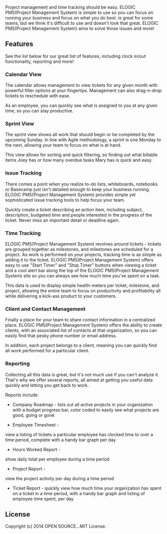 

Project management and time tracking should be easy. ELOGIC PMS(Project Management System) is simple to use so you can focus on running your business and focus on what you do best. is great for some teams, but we think it's difficult to use and doesn't look that great.  ELOGIC PMS(Project Management System) aims to solve those issues and more!

## Features
See the list below for our great list of features, including clock in/out functionality, reporting and more!

### Calendar View
The calendar allows management to view tickets for any given month with powerful filter options at your fingertips. Management can also drag-n-drop tickets to reschedule with ease.

As an employee, you can quickly see what is assigned to you at any given time, so you can stay productive.

### Sprint View
The sprint view shows all work that should begin or be completed by the upcoming Sunday. In line with Agile methodology, a sprint is one Monday to the next, allowing your team to focus on what is at hand.

This view allows for sorting and quick filtering, so finding out what billable items Joey has or how many overdue tasks Mary has is quick and easy.

### Issue Tracking
There comes a point when you realize to-do lists, whiteboards, notebooks or Basecamp just isn't detailed enough to keep your business running. ELOGIC PMS(Project Management System) provides simple yet sophisticated issue tracking tools to help focus your team.

Quickly create a ticket describing an action item, including subject, description, budgeted time and people interested in the progress of the ticket. Never miss an important detail or deadline again.

### Time Tracking
ELOGIC PMS(Project Management System) revolves around tickets - tickets are grouped together as milestones, and milestones are scheduled for a project. As work is performed on your projects, tracking time is as simple as adding it to the ticket.  ELOGIC PMS(Project Management System) offers easy to use "Start Timer" and "Stop Timer" buttons when viewing a ticket and a cool alert bar along the top of the ELOGIC PMS(Project Management System) site so you can always see how much time you've spent on a task.

This data is used to display simple health-meters per ticket, milestone, and project, allowing the entire team to focus on productivity and profitability all while delivering a kick-ass product to your customers.

### Client and Contact Management
Finally a place for your team to share contact information in a centralized place. ELOGIC PMS(Project Management System) offers the ability to create clients, with an associated list of contacts at that organization, so you can easily find that pesky phone number or email address.

In addition, each project belongs to a client, meaning you can quickly find all work performed for a particular client.

### Reporting
Collecting all this data is great, but it's not much use if you can't analyze it.  That's why we offer several reports, all aimed at getting you useful data quickly and letting you get back to work.

Reports include:

* Company Roadmap - lists out all active projects in your organization with a budget progress bar, color coded to easily see what projects are good, going or gone

* Employee Timesheet - 

view a listing of tickets a particular employee has clocked time to over a time period, complete with a handy bar graph per day

* Hours Worked Report - 

show daily total per employee during a time period

* Project Report - 

view the project activity per day during a time period


* Ticket Report - quickly view how much time your organization has spent on a ticket in a time period, with a handy bar graph and listing of employee time spent, per day

## License

Copyright (c) 2014 OPEN SOURCE...MIT License.